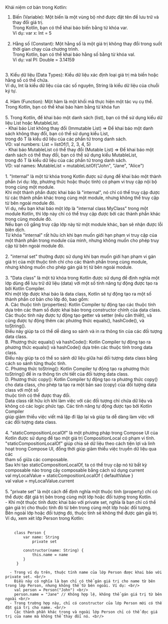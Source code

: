   Khái niệm cơ bản trong Kotlin:  <br/>
   1. Biến (Variable): Một biến là một vùng bộ nhớ được đặt tên để lưu trữ và thay đổi giá trị. <br/>
   Trong Kotlin, bạn có thể khai báo biến bằng từ khóa var.  <br/>
   Ví dụ: var x: Int = 5  <br/>
    <br/>
   2. Hằng số (Constant): Một hằng số là một giá trị không thay đổi trong suốt thời gian chạy của chương trình. <br/>
   Trong Kotlin, bạn có thể khai báo hằng số bằng từ khóa val. <br/>
   Ví dụ: val PI: Double = 3.14159 <br/>
  <br/>
   3. Kiểu dữ liệu (Data Types): Kiểu dữ liệu xác định loại giá trị mà biến hoặc hằng số có thể chứa. <br/>
   Ví dụ, Int là kiểu dữ liệu của các số nguyên, String là kiểu dữ liệu của chuỗi ký tự. <br/>
  <br/>
   4. Hàm (Function): Một hàm là một khối mã thực hiện một tác vụ cụ thể. <br/>
   Trong Kotlin, bạn có thể khai báo hàm bằng từ khóa fun <br/>
  <br/>
   5. Trong Kotlin, để khai báo một danh sách (list), bạn có thể sử dụng kiểu dữ liệu List hoặc MutableList. <br/>
   - Khai báo List không thay đổi (Immutable List) => Để khai báo một danh sách không thay đổi, bạn có thể sử dụng kiểu List<T>, <br/>
   trong đó T là kiểu dữ liệu của các phần tử trong danh sách. <br/>
   VD: val numbers: List<Int> = listOf(1, 2, 3, 4, 5) <br/>
   - Khai báo MutableList có thể thay đổi (Mutable List) => Để khai báo một danh sách có thể thay đổi, bạn có thể sử dụng kiểu MutableList<T>, <br/>
   trong đó T là kiểu dữ liệu của các phần tử trong danh sách. <br/>
   VD: val names: MutableList<String> = mutableListOf("John", "Jane", "Alice") <br/>
 <br/>
  1. "Internal" là một từ khóa trong Kotlin được sử dụng để khai báo một thành phần (ví dụ: lớp, phương thức hoặc thuộc tính) có phạm vi truy cập nội bộ trong cùng một module. <br/>
    Khi một thành phần được khai báo là "internal", nó chỉ có thể truy cập được từ các thành phần khác trong cùng một module, nhưng không thể truy cập từ bên ngoài module đó. <br/>
    Ví dụ, nếu bạn khai báo một lớp là "internal class MyClass" trong một module Kotlin, thì lớp này chỉ có thể truy cập được bởi các thành phần khác trong cùng module đó. <br/>
    Nếu bạn cố gắng truy cập lớp này từ một module khác, bạn sẽ nhận được lỗi biên dịch. <br/>
    Từ khóa "internal" rất hữu ích khi bạn muốn giới hạn phạm vi truy cập của một thành phần trong module của mình, nhưng không muốn cho phép truy cập từ bên ngoài module đó. <br/>
  <br/>
  2. "internal set" thường được sử dụng khi bạn muốn giới hạn phạm vi gán giá trị của một thuộc tính chỉ cho các thành phần trong cùng module, <br/>
     nhưng không muốn cho phép gán giá trị từ bên ngoài module. <br/>
  <br/>
  3. "Data class" là một từ khóa trong Kotlin được sử dụng để định nghĩa một lớp dùng để lưu trữ dữ liệu (data) với một số tính năng tự động được tạo ra bởi Kotlin Compiler. <br/>
   Khi một lớp được khai báo là data class, Kotlin sẽ tự động tạo ra một số thành phần cơ bản cho lớp đó, bao gồm: <br/>
   A. Các thuộc tính (properties): Kotlin Compiler tự động tạo các thuộc tính dựa trên các tham số được khai báo trong constructor chính của data class. <br/>
      Các thuộc tính này được tự động tạo getter và setter (nếu cần thiết), và cũng được tự động thêm các phương thức equals(), hashCode(), và toString(). <br/>
      Điều này giúp ta có thể dễ dàng so sánh và in ra thông tin của các đối tượng data class. <br/>
   B. Phương thức equals() và hashCode(): Kotlin Compiler tự động tạo ra phương thức equals() và hashCode() dựa trên các thuộc tính trong data class. <br/>
      Điều này giúp ta có thể so sánh dữ liệu giữa hai đối tượng data class bằng cách so sánh từng thuộc tính. <br/>
   C. Phương thức toString(): Kotlin Compiler tự động tạo ra phương thức toString() để in ra thông tin chi tiết của đối tượng data class. <br/>
   D. Phương thức copy(): Kotlin Compiler tự động tạo ra phương thức copy() cho data class, cho phép ta tạo ra một bản sao (copy) của đối tượng data class với một số <br/>
      thuộc tính có thể được thay đổi. <br/>
      Data class rất hữu ích khi làm việc với các đối tượng chỉ chứa dữ liệu và không có các logic phức tạp. Các tính năng tự động được tạo bởi Kotlin Compiler <br/>
      giúp giảm thiểu việc viết mã lặp đi lặp lại và giúp ta dễ dàng làm việc với các đối tượng data class. <br/>
  <br/>
  4. "staticCompositionLocalOf" là một phương pháp trong Compose UI của Kotlin được sử dụng để tạo một giá trị CompositionLocal có phạm vi tĩnh. <br/>
     "staticCompositionLocalOf" giúp chia sẻ dữ liệu theo cách tiện lợi và linh hoạt trong Compose UI, đồng thời giúp giảm thiểu việc truyền dữ liệu qua các <br/>
      tham số giữa các composable. <br/>
      Sau khi tạo staticCompositionLocalOf, ta có thể truy cập nó từ bất kỳ composable nào trong cây composable bằng cách sử dụng current <br/>
      val myLocalValue = staticCompositionLocalOf { defaultValue } <br/>
      val value = myLocalValue.current <br/>
  <br/>
  5. "private set" là một cách để định nghĩa một thuộc tính (property) chỉ có thể được đặt giá trị bên trong cùng một lớp hoặc đối tượng trong Kotlin. <br/>
      - Khi một thuộc tính được khai báo với private set, nghĩa là bạn chỉ có thể gán giá trị cho thuộc tính đó từ bên trong cùng một lớp hoặc đối tượng. <br/>
        Bên ngoài lớp hoặc đối tượng đó, thuộc tính sẽ không thể được gán giá trị. <br/>
        Ví dụ, xem xét lớp Person trong Kotlin: <br/><br/>
        
        class Person {
            var name: String
                private set

            constructor(name: String) {
                this.name = name
            }
         }
        
      - Trong ví dụ trên, thuộc tính name của lớp Person được khai báo với private set. <br/>
        Điều này có nghĩa là bạn chỉ có thể gán giá trị cho name từ bên trong lớp Person, nhưng không thể từ bên ngoài. Ví dụ: <br/>
        val person = Person("John") <br/>
        person.name = "Jane" // Không hợp lệ, không thể gán giá trị từ bên ngoài <br/>
      - Trong trường hợp này, chỉ có constructor của lớp Person mới có thể đặt giá trị cho name. <br/>
        Các thành phần khác trong và ngoài lớp Person chỉ có thể đọc giá trị của name mà không thể thay đổi nó. <br/>
 
